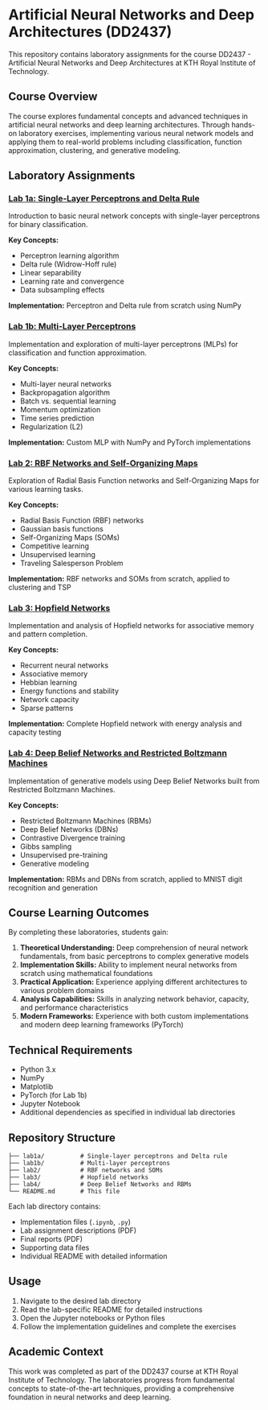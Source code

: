 # Artificial Neural Networks and Deep Architectures (DD2437)

This repository contains laboratory assignments for the course DD2437 - Artificial Neural Networks and Deep Architectures at KTH Royal Institute of Technology.

## Course Overview

The course explores fundamental concepts and advanced techniques in artificial neural networks and deep learning architectures. Through hands-on laboratory exercises, implementing various neural network models and applying them to real-world problems including classification, function approximation, clustering, and generative modeling.

## Laboratory Assignments

### [Lab 1a: Single-Layer Perceptrons and Delta Rule](./lab1a/)
Introduction to basic neural network concepts with single-layer perceptrons for binary classification.

**Key Concepts:**
- Perceptron learning algorithm
- Delta rule (Widrow-Hoff rule)
- Linear separability
- Learning rate and convergence
- Data subsampling effects

**Implementation:** Perceptron and Delta rule from scratch using NumPy

### [Lab 1b: Multi-Layer Perceptrons](./lab1b/)
Implementation and exploration of multi-layer perceptrons (MLPs) for classification and function approximation.

**Key Concepts:**
- Multi-layer neural networks
- Backpropagation algorithm
- Batch vs. sequential learning
- Momentum optimization
- Time series prediction
- Regularization (L2)

**Implementation:** Custom MLP with NumPy and PyTorch implementations

### [Lab 2: RBF Networks and Self-Organizing Maps](./lab2/)
Exploration of Radial Basis Function networks and Self-Organizing Maps for various learning tasks.

**Key Concepts:**
- Radial Basis Function (RBF) networks
- Gaussian basis functions
- Self-Organizing Maps (SOMs)
- Competitive learning
- Unsupervised learning
- Traveling Salesperson Problem

**Implementation:** RBF networks and SOMs from scratch, applied to clustering and TSP

### [Lab 3: Hopfield Networks](./lab3/)
Implementation and analysis of Hopfield networks for associative memory and pattern completion.

**Key Concepts:**
- Recurrent neural networks
- Associative memory
- Hebbian learning
- Energy functions and stability
- Network capacity
- Sparse patterns

**Implementation:** Complete Hopfield network with energy analysis and capacity testing

### [Lab 4: Deep Belief Networks and Restricted Boltzmann Machines](./lab4/)
Implementation of generative models using Deep Belief Networks built from Restricted Boltzmann Machines.

**Key Concepts:**
- Restricted Boltzmann Machines (RBMs)
- Deep Belief Networks (DBNs)
- Contrastive Divergence training
- Gibbs sampling
- Unsupervised pre-training
- Generative modeling

**Implementation:** RBMs and DBNs from scratch, applied to MNIST digit recognition and generation

## Course Learning Outcomes

By completing these laboratories, students gain:

1. **Theoretical Understanding:** Deep comprehension of neural network fundamentals, from basic perceptrons to complex generative models
2. **Implementation Skills:** Ability to implement neural networks from scratch using mathematical foundations
3. **Practical Application:** Experience applying different architectures to various problem domains
4. **Analysis Capabilities:** Skills in analyzing network behavior, capacity, and performance characteristics
5. **Modern Frameworks:** Experience with both custom implementations and modern deep learning frameworks (PyTorch)

## Technical Requirements

- Python 3.x
- NumPy
- Matplotlib
- PyTorch (for Lab 1b)
- Jupyter Notebook
- Additional dependencies as specified in individual lab directories

## Repository Structure

```
├── lab1a/          # Single-layer perceptrons and Delta rule
├── lab1b/          # Multi-layer perceptrons  
├── lab2/           # RBF networks and SOMs
├── lab3/           # Hopfield networks
├── lab4/           # Deep Belief Networks and RBMs
└── README.md       # This file
```

Each lab directory contains:
- Implementation files (`.ipynb`, `.py`)
- Lab assignment descriptions (PDF)
- Final reports (PDF)
- Supporting data files
- Individual README with detailed information

## Usage

1. Navigate to the desired lab directory
2. Read the lab-specific README for detailed instructions
3. Open the Jupyter notebooks or Python files
4. Follow the implementation guidelines and complete the exercises

## Academic Context

This work was completed as part of the DD2437 course at KTH Royal Institute of Technology. The laboratories progress from fundamental concepts to state-of-the-art techniques, providing a comprehensive foundation in neural networks and deep learning.
